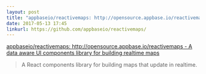 ```yaml
---
layout: post
title: "appbaseio/reactivemaps: http://opensource.appbase.io/reactivemaps - A data aware UI components library for building realtime maps"
date: 2017-05-13 17:45
linkurl: https://github.com/appbaseio/reactivemaps/
---
```


[appbaseio/reactivemaps: http://opensource.appbase.io/reactivemaps - A data aware UI components library for building realtime maps](https://github.com/appbaseio/reactivemaps/)

> A React components library for building maps that update in realtime.
